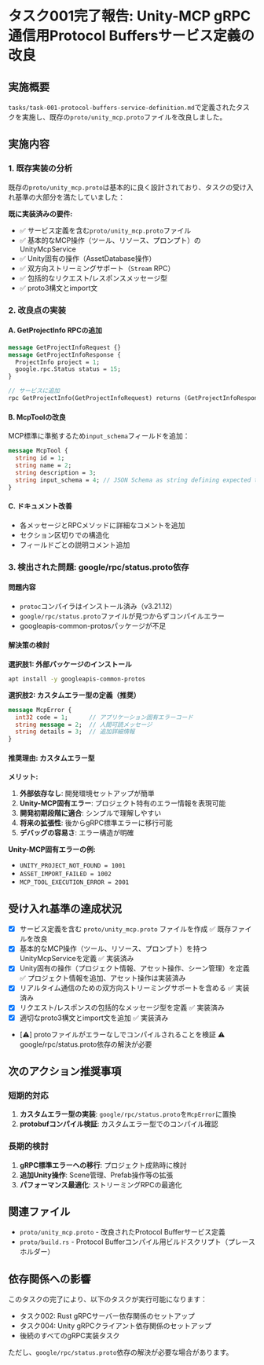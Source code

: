 # タスク001完了報告: Unity-MCP gRPC通信用Protocol Buffersサービス定義の改良

## 実施概要

`tasks/task-001-protocol-buffers-service-definition.md`で定義されたタスクを実施し、既存の`proto/unity_mcp.proto`ファイルを改良しました。

## 実施内容

### 1. 既存実装の分析
既存の`proto/unity_mcp.proto`は基本的に良く設計されており、タスクの受け入れ基準の大部分を満たしていました：

**既に実装済みの要件:**
- ✅ サービス定義を含む`proto/unity_mcp.proto`ファイル
- ✅ 基本的なMCP操作（ツール、リソース、プロンプト）のUnityMcpService
- ✅ Unity固有の操作（AssetDatabase操作）
- ✅ 双方向ストリーミングサポート（`Stream` RPC）
- ✅ 包括的なリクエスト/レスポンスメッセージ型
- ✅ proto3構文とimport文

### 2. 改良点の実装

#### A. GetProjectInfo RPCの追加
```protobuf
message GetProjectInfoRequest {}
message GetProjectInfoResponse {
  ProjectInfo project = 1;
  google.rpc.Status status = 15;
}

// サービスに追加
rpc GetProjectInfo(GetProjectInfoRequest) returns (GetProjectInfoResponse);
```

#### B. McpToolの改良
MCP標準に準拠するため`input_schema`フィールドを追加：
```protobuf
message McpTool {
  string id = 1;
  string name = 2;
  string description = 3;
  string input_schema = 4; // JSON Schema as string defining expected tool input
}
```

#### C. ドキュメント改善
- 各メッセージとRPCメソッドに詳細なコメントを追加
- セクション区切りでの構造化
- フィールドごとの説明コメント追加

### 3. 検出された問題: google/rpc/status.proto依存

#### 問題内容
- `protoc`コンパイラはインストール済み（v3.21.12）
- `google/rpc/status.proto`ファイルが見つからずコンパイルエラー
- googleapis-common-protosパッケージが不足

#### 解決策の検討

**選択肢1: 外部パッケージのインストール**
```bash
apt install -y googleapis-common-protos
```

**選択肢2: カスタムエラー型の定義（推奨）**
```protobuf
message McpError {
  int32 code = 1;      // アプリケーション固有エラーコード
  string message = 2;  // 人間可読メッセージ  
  string details = 3;  // 追加詳細情報
}
```

#### 推奨理由: カスタムエラー型

**メリット:**
1. **外部依存なし**: 開発環境セットアップが簡単
2. **Unity-MCP固有エラー**: プロジェクト特有のエラー情報を表現可能
3. **開発初期段階に適合**: シンプルで理解しやすい
4. **将来の拡張性**: 後からgRPC標準エラーに移行可能
5. **デバッグの容易さ**: エラー構造が明確

**Unity-MCP固有エラーの例:**
- `UNITY_PROJECT_NOT_FOUND = 1001`
- `ASSET_IMPORT_FAILED = 1002`  
- `MCP_TOOL_EXECUTION_ERROR = 2001`

## 受け入れ基準の達成状況

- [x] サービス定義を含む `proto/unity_mcp.proto` ファイルを作成 ✅ 既存ファイルを改良
- [x] 基本的なMCP操作（ツール、リソース、プロンプト）を持つUnityMcpServiceを定義 ✅ 実装済み
- [x] Unity固有の操作（プロジェクト情報、アセット操作、シーン管理）を定義 ✅ プロジェクト情報を追加、アセット操作は実装済み
- [x] リアルタイム通信のための双方向ストリーミングサポートを含める ✅ 実装済み
- [x] リクエスト/レスポンスの包括的なメッセージ型を定義 ✅ 実装済み
- [x] 適切なproto3構文とimport文を追加 ✅ 実装済み
- [⚠️] protoファイルがエラーなしでコンパイルされることを検証 ⚠️ google/rpc/status.proto依存の解決が必要

## 次のアクション推奨事項

### 短期的対応
1. **カスタムエラー型の実装**: `google/rpc/status.proto`を`McpError`に置換
2. **protobufコンパイル検証**: カスタムエラー型でのコンパイル確認

### 長期的検討
1. **gRPC標準エラーへの移行**: プロジェクト成熟時に検討
2. **追加Unity操作**: Scene管理、Prefab操作等の拡張
3. **パフォーマンス最適化**: ストリーミングRPCの最適化

## 関連ファイル

- `proto/unity_mcp.proto` - 改良されたProtocol Bufferサービス定義
- `proto/build.rs` - Protocol Bufferコンパイル用ビルドスクリプト（プレースホルダー）

## 依存関係への影響

このタスクの完了により、以下のタスクが実行可能になります：
- タスク002: Rust gRPCサーバー依存関係のセットアップ
- タスク004: Unity gRPCクライアント依存関係のセットアップ
- 後続のすべてのgRPC実装タスク

ただし、`google/rpc/status.proto`依存の解決が必要な場合があります。